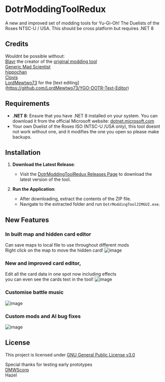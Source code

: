 # DotrModdingToolRedux

A new and improved set of modding tools for Yu-Gi-Oh! The Duelists of the Roses NTSC-U / USA.
This should be cross platform but requires .NET 8

## Credits
Wouldnt be possible without:  
[Blayr](https://github.com/Blayr) the creator of the [original modding tool](https://github.com/Blayr/DOTR-Modding-Tool)  
[Generic Mad Scientist](https://github.com/GenericMadScientist)  
[hippochan](https://github.com/rjoken)  
[Clovis](https://www.youtube.com/@ClovissenpaiDotR)  
[LordMewtwo73](https://github.com/LordMewtwo73) for the [text editing] (https://github.com/LordMewtwo73/YGO-DOTR-Text-Editor)

## Requirements

- **.NET 8**: Ensure that you have .NET 8 installed on your system. You can download it from the official Microsoft website: [dotnet.microsoft.com](https://dotnet.microsoft.com/en-us/download/dotnet/8.0?)
- Your own Duelist of the Roses ISO (NTSC-U /USA only), this tool doesnt not work without one, and it modifies the one you open so please make backups.

## Installation

1. **Download the Latest Release**:
   - Visit the [DotrModdingToolRedux Releases Page](https://github.com/batzpup/DotrModdingToolRedux/releases) to download the latest version of the tool.

2. **Run the Application**:
   - After downloading, extract the contents of the ZIP file.
   - Navigate to the extracted folder and run `DotrModdingTool2IMGUI.exe`.

## New Features
### In built map and hidden card editor
Can save maps to local file to use throughout different mods  
Right click on the map to move the hidden card!
![image](https://github.com/user-attachments/assets/18061633-f291-4129-8e96-7bcf1a0ca14a)
### New and improved card editor, 
Edit all the card data in one spot now including effects  
you can even see the cards text in the tool!
![image](https://github.com/user-attachments/assets/11e94345-4aa5-4a45-a95f-3056887793c7)
### Customise battle music
![image](https://github.com/user-attachments/assets/48535751-de6a-46b9-a359-25dc172f6c56)
### Custom mods and AI bug fixes
![image](https://github.com/user-attachments/assets/76f3c0da-62b0-496e-80ee-26cc1575471d)


## License
This project is licensed under [GNU General Public License v3.0](https://github.com/batzpup/DotrModdingToolRedux/blob/master/LICENSE)



Special thanks for testing early prototypes  
[DMWScorp](https://www.youtube.com/@DMWScorpian)  
Hazel
   
